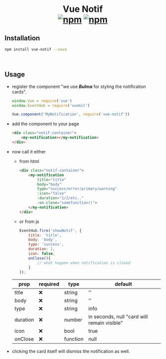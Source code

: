 <h1 align="center" style="border: none">
    Vue Notif
    <br>
    <a href="https://www.npmjs.com/package/vue-notif"><img src="https://img.shields.io/npm/v/vue-notif.svg?style=for-the-badge" alt="npm" /></a> <a href="https://www.npmjs.com/package/vue-notif"><img src="https://img.shields.io/npm/dt/vue-notif.svg?style=for-the-badge" alt="npm" /></a>
</h1>

## Installation

```bash
npm install vue-notif --save
```

<br>

## Usage

- register the component "we use ***Bulma*** for styling the notification cards".

    ```js
    window.Vue = require('vue')
    window.EventHub = require('vuemit')

    Vue.component('MyNotification', require('vue-notif'))
    ```

- add the component to your page

    ```html
    <div class="notif-container">
        <my-notification></my-notification>
    </div>
    ```

- now call it either

    + from html

        ```html
        <div class="notif-container">
            <my-notification
                title="title"
                body="body"
                type="success/error/primary/warning"
                :icon="false"
                :duration="1/2/etc.."
                :on-close="somefunction()">
            </my-notification>
        </div>
        ```

    + or from js

        ```js
        EventHub.fire('showNotif', {
            title: 'title',
            body: 'body',
            type: 'success',
            duration: 1,
            icon: false,
            onClose(){
                // what happen when notification is closed
            }
        });
        ```

    |   prop   | required |   type   |                   default                   |
    |----------|----------|----------|---------------------------------------------|
    | title    | :x:      | string   | ''                                          |
    | body     | :x:      | string   | ''                                          |
    | type     | :x:      | string   | info                                        |
    | duration | :x:      | number   | in seconds, null "card will remain visible" |
    | icon     | :x:      | bool     | true                                        |
    | onClose  | :x:      | function | null                                        |

- clicking the card itself will dismiss the notification as well.
